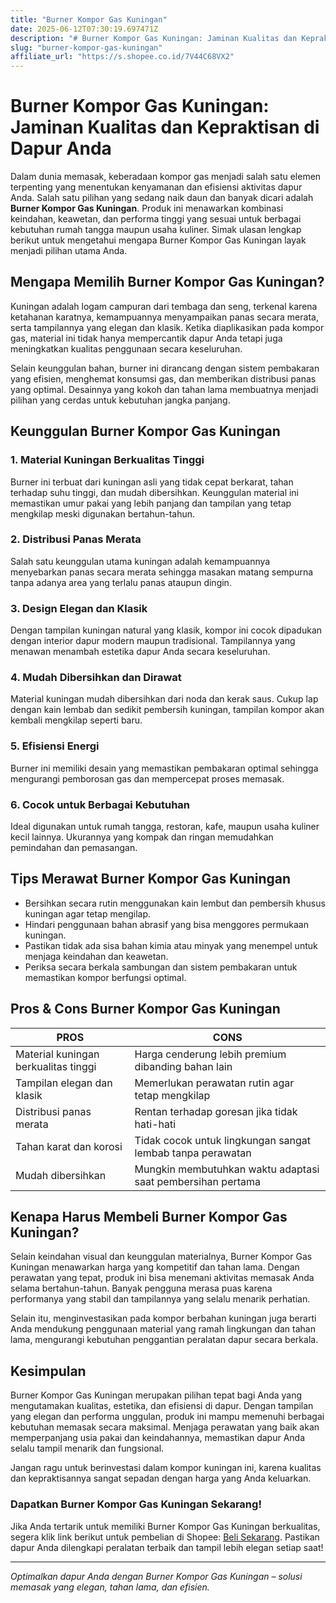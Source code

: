 ```yaml
---
title: "Burner Kompor Gas Kuningan"
date: 2025-06-12T07:30:19.697471Z
description: "# Burner Kompor Gas Kuningan: Jaminan Kualitas dan Kepraktisan di Dapur Anda..."
slug: "burner-kompor-gas-kuningan"
affiliate_url: "https://s.shopee.co.id/7V44C68VX2"
---
```

# Burner Kompor Gas Kuningan: Jaminan Kualitas dan Kepraktisan di Dapur Anda

Dalam dunia memasak, keberadaan kompor gas menjadi salah satu elemen terpenting yang menentukan kenyamanan dan efisiensi aktivitas dapur Anda. Salah satu pilihan yang sedang naik daun dan banyak dicari adalah **Burner Kompor Gas Kuningan**. Produk ini menawarkan kombinasi keindahan, keawetan, dan performa tinggi yang sesuai untuk berbagai kebutuhan rumah tangga maupun usaha kuliner. Simak ulasan lengkap berikut untuk mengetahui mengapa Burner Kompor Gas Kuningan layak menjadi pilihan utama Anda.

## Mengapa Memilih Burner Kompor Gas Kuningan?

Kuningan adalah logam campuran dari tembaga dan seng, terkenal karena ketahanan karatnya, kemampuannya menyampaikan panas secara merata, serta tampilannya yang elegan dan klasik. Ketika diaplikasikan pada kompor gas, material ini tidak hanya mempercantik dapur Anda tetapi juga meningkatkan kualitas penggunaan secara keseluruhan.

Selain keunggulan bahan, burner ini dirancang dengan sistem pembakaran yang efisien, menghemat konsumsi gas, dan memberikan distribusi panas yang optimal. Desainnya yang kokoh dan tahan lama membuatnya menjadi pilihan yang cerdas untuk kebutuhan jangka panjang.

## Keunggulan Burner Kompor Gas Kuningan

### 1. Material Kuningan Berkualitas Tinggi
Burner ini terbuat dari kuningan asli yang tidak cepat berkarat, tahan terhadap suhu tinggi, dan mudah dibersihkan. Keunggulan material ini memastikan umur pakai yang lebih panjang dan tampilan yang tetap mengkilap meski digunakan bertahun-tahun.

### 2. Distribusi Panas Merata
Salah satu keunggulan utama kuningan adalah kemampuannya menyebarkan panas secara merata sehingga masakan matang sempurna tanpa adanya area yang terlalu panas ataupun dingin.

### 3. Design Elegan dan Klasik
Dengan tampilan kuningan natural yang klasik, kompor ini cocok dipadukan dengan interior dapur modern maupun tradisional. Tampilannya yang menawan menambah estetika dapur Anda secara keseluruhan.

### 4. Mudah Dibersihkan dan Dirawat
Material kuningan mudah dibersihkan dari noda dan kerak saus. Cukup lap dengan kain lembab dan sedikit pembersih kuningan, tampilan kompor akan kembali mengkilap seperti baru.

### 5. Efisiensi Energi
Burner ini memiliki desain yang memastikan pembakaran optimal sehingga mengurangi pemborosan gas dan mempercepat proses memasak.

### 6. Cocok untuk Berbagai Kebutuhan
Ideal digunakan untuk rumah tangga, restoran, kafe, maupun usaha kuliner kecil lainnya. Ukurannya yang kompak dan ringan memudahkan pemindahan dan pemasangan.

## Tips Merawat Burner Kompor Gas Kuningan

- Bersihkan secara rutin menggunakan kain lembut dan pembersih khusus kuningan agar tetap mengilap.
- Hindari penggunaan bahan abrasif yang bisa menggores permukaan kuningan.
- Pastikan tidak ada sisa bahan kimia atau minyak yang menempel untuk menjaga keindahan dan keawetan.
- Periksa secara berkala sambungan dan sistem pembakaran untuk memastikan kompor berfungsi optimal.

## Pros & Cons Burner Kompor Gas Kuningan

| **PROS** | **CONS** |
|------------|--------------|
| Material kuningan berkualitas tinggi | Harga cenderung lebih premium dibanding bahan lain |
| Tampilan elegan dan klasik | Memerlukan perawatan rutin agar tetap mengkilap |
| Distribusi panas merata | Rentan terhadap goresan jika tidak hati-hati |
| Tahan karat dan korosi | Tidak cocok untuk lingkungan sangat lembab tanpa perawatan |
| Mudah dibersihkan | Mungkin membutuhkan waktu adaptasi saat pembersihan pertama |

## Kenapa Harus Membeli Burner Kompor Gas Kuningan?

Selain keindahan visual dan keunggulan materialnya, Burner Kompor Gas Kuningan menawarkan harga yang kompetitif dan tahan lama. Dengan perawatan yang tepat, produk ini bisa menemani aktivitas memasak Anda selama bertahun-tahun. Banyak pengguna merasa puas karena performanya yang stabil dan tampilannya yang selalu menarik perhatian.

Selain itu, menginvestasikan pada kompor berbahan kuningan juga berarti Anda mendukung penggunaan material yang ramah lingkungan dan tahan lama, mengurangi kebutuhan penggantian peralatan dapur secara berkala.

## Kesimpulan

Burner Kompor Gas Kuningan merupakan pilihan tepat bagi Anda yang mengutamakan kualitas, estetika, dan efisiensi di dapur. Dengan tampilan yang elegan dan performa unggulan, produk ini mampu memenuhi berbagai kebutuhan memasak secara maksimal. Menjaga perawatan yang baik akan memperpanjang usia pakai dan keindahannya, memastikan dapur Anda selalu tampil menarik dan fungsional.

Jangan ragu untuk berinvestasi dalam kompor kuningan ini, karena kualitas dan kepraktisannya sangat sepadan dengan harga yang Anda keluarkan.

### Dapatkan Burner Kompor Gas Kuningan Sekarang!

Jika Anda tertarik untuk memiliki Burner Kompor Gas Kuningan berkualitas, segera klik link berikut untuk pembelian di Shopee: [Beli Sekarang](https://s.shopee.co.id/7V44C68VX2). Pastikan dapur Anda dilengkapi peralatan terbaik dan tampil lebih elegan setiap saat!

---

*Optimalkan dapur Anda dengan Burner Kompor Gas Kuningan – solusi memasak yang elegan, tahan lama, dan efisien.*